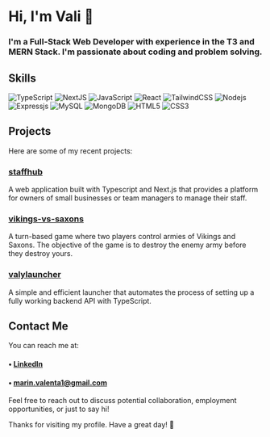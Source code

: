 # Hi, I'm Vali 👋
### I'm a Full-Stack Web Developer with experience in the T3 and MERN Stack. I'm passionate about coding and problem solving.


##  Skills

![TypeScript](https://img.shields.io/badge/-TypeScript-black?style=for-the-badge&logo=typescript)
![NextJS](https://img.shields.io/badge/next.js-000000?style=for-the-badge&logo=nextdotjs&logoColor=white)
![JavaScript](https://img.shields.io/badge/-JavaScript-black?style=for-the-badge&logo=javascript)
![React](https://img.shields.io/badge/-React-black?style=for-the-badge&logo=react)
![TailwindCSS](https://img.shields.io/badge/-TailwindCSS-black?style=for-the-badge&logo=tailwindcss)
![Nodejs](https://img.shields.io/badge/-NodeJS-black?style=for-the-badge&logo=Node.js)
![Expressjs](https://img.shields.io/badge/-ExpressJS-black?style=for-the-badge&logo=Express)
![MySQL](https://img.shields.io/badge/-MySQL-black?style=for-the-badge&logo=mysql)
![MongoDB](https://img.shields.io/badge/-MongoDB-black?style=for-the-badge&logo=mongodb)
![HTML5](https://img.shields.io/badge/-HTML5-black?style=for-the-badge&logo=html5)
![CSS3](https://img.shields.io/badge/-CSS3-black?style=for-the-badge&logo=css3&logoColor=3D78FF)



## Projects
 Here are some of my recent projects:


### [staffhub](https://github.com/valyy151/staffhub) 
A web application built with Typescript and  Next.js that provides a platform for owners of small businesses or team managers to manage their staff.
### [vikings-vs-saxons](https://github.com/valyy151/vikings-vs-saxons) 
A turn-based game where two players control armies of Vikings and Saxons. The objective of the game is to destroy the enemy army before they destroy yours.
### [valylauncher](https://github.com/valyy151/valylauncher)
A simple and efficient launcher that automates the process of setting up a fully working backend API with TypeScript.


## Contact Me
You can reach me at: 

#### • [LinkedIn](https://www.linkedin.com/in/marin-valenta) 
#### • marin.valenta1@gmail.com


Feel free to reach out to discuss potential collaboration, employment opportunities, or just to say hi!

Thanks for visiting my profile. Have a great day! 👋
